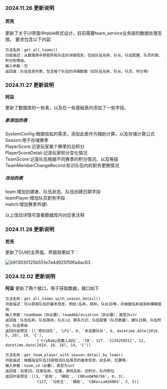 ### 2024.11.26  更新说明
#### 若羌
更新了关于UI界面中table样式设计。目前需要team_service业务层的数据处理支撑。
要求包含以下内容:

```shell
方法名称：get_all_teams()
功能描述：从数据库中获取所有队伍的详细信息，包括队伍名称、队长、队伍配置、队员列表、积分和等级。
输入参数：无
返回值：队伍信息列表，包含每个队伍的详细数据（如队伍名称、队长、队员、积分等）
```

### 2024.11.27 更新说明
**阿柒**

更新了数据库的一些表，以及在一些基础表内添加了一些字段。

##### 新添加的表
SystemConfig:根据呱呱的需求，添加此表作为辅助计算，以及存储计算公式\
Season:用于存储赛季\
PlayerScore:记录玩家某个赛季的总积分\
PlayerScoreDetail:记录玩家积分变化情况\
TeamScore:记录队伍根据不同赛季的积分情况，以及等级\
TeamMemberChangeRecord:标识队伍内的职务更换情况

##### 改动的表
team:增加创建者、队伍状态、队伍创建日期字段\
teamPlayer:增加队员职务字段\
match:增加赛季外键\

以上改动详情可查看数据库内对应表注释

### 2024.11.28 更新说明

**若羌**

更新了GUI的主界面。界面效果如下：

![b913930125b551e7a4d925f59fa4ac63](https://zhihuiss2024.oss-cn-nanjing.aliyuncs.com/img/202411281624526.png)


### 2024.12.02 更新说明

**阿柒**
更新了两个接口，用于获取数据，接口如下
```shell
方法名称：get_all_teams_with_season_detail()
功能描述：可以获取队伍的基本信息，例如:名称，简称，队长ID等，并根据名称或简称模糊查询
输入参数：teamName（非必要），teamAbbreviation（非必要），类型为str
返回值：队伍名称，队伍简称，队长id，联系方式，队伍配置（队员数量），建队日期，队伍积分，队伍等级
返回内容预览：[('零封战队', 'LFG', 0, '未设置队长', 0, datetime.date(2019, 5, 20), 19, 'C'),
              ('CryBaby恶魔人战队', 'CB', 127, '2226250511', 11, datetime.date(2024, 10, 16), 14, 'C')]
```

```shell
方法名称：get_team_player_with_season_detail_by_team()
功能描述：根据指定队伍ID获取该队伍成员的基本信息，如名称，位置等。
输入参数：team_id（必要），类型为int
返回值：玩家ID，玩家名称，位置，游戏名称，总积分，队内职位
返回内容预览：[(1, '若羌', '辅助', 'CBRuoQ#96796', 0, 3),
              (127, '马枪王', '辅助', 'CBKeria#26065', 3, 5)]

```